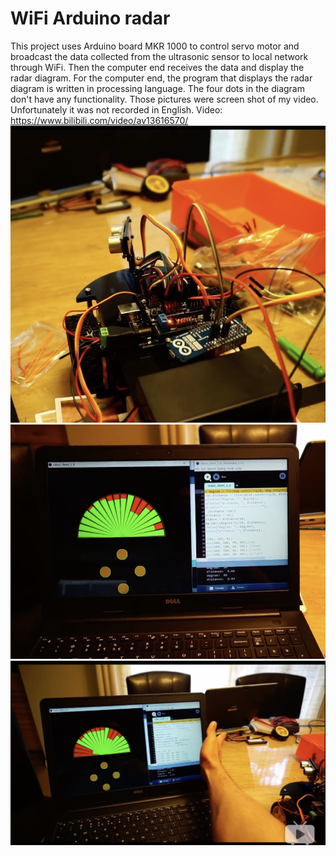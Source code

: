 # WiFi Arduino radar
This project uses Arduino board MKR 1000 to control servo motor and broadcast the data collected from the ultrasonic sensor to local network through WiFi. Then the computer end receives the data and display the radar diagram. For the computer end, the program that displays the radar diagram is written in processing language. The four dots in the diagram don't have any functionality. 
Those pictures were screen shot of my video. Unfortunately it was not recorded in English.
Video: https://www.bilibili.com/video/av13616570/
![](https://github.com/zhangyi921/Arduino-radar/blob/master/radar1.png)
![](https://github.com/zhangyi921/Arduino-radar/blob/master/radar2.png)
![](https://github.com/zhangyi921/Arduino-radar/blob/master/radar3.png)
